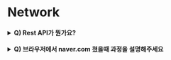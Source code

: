 # Network

<details>
    <summary><strong> Q) Rest API가 뭔가요? </strong></summary></br>

자원을 이름으로 구분하여 해당 자원의 상태, 정보를 주고 받는 모든 것을 의미  

HTTP를 이용해서 통신할 때 리소스는 URI, 행위는 메소드, 결과는 응답코드로 표현함으로써 HTTP가 원래 가지고 있는 의미를 잘 활용하자라는 의미  

</details></br>

<details>
    <summary><strong> Q) 브라우저에서 naver.com 쳤을때 과정을 설명해주세요 </strong></summary></br>

웹 서비스는 HTTP를 이용한 시스템이다. 즉 브라우저의 주소창에 URL을 적고 서버로부터 데이터를 얻어오기 위해서 가장 중요한 역할을 하는 프로토콜이 HTTP인것이다.  

1. 브라우저의 주소창에 URL을 입력한다.
2. 입력한 URL에서 Domain부분을 DNS서버에 넘겨주어 IP주소를 얻는다.
3. 얻은 IP주소를 이용해 서버에 데이터를 요청하는데, 이 과정에서 HTTP와 TCP/IP가 사용된다.
4. 먼저 HTTP 요청메세지를 만들고
5. TCP에서 3-way handshake 방식을 이용해 사전에 세션을 수립후 요청메세지를 보낸다.
6. 서버에서 HTTP 요청메세지를 받고, HTTP 응답메세지를 만들어 클라이언트에게 전송한다.
7. 데이터의 전송이 끝나면 TCP에서 4-way handshake 방식을 이용해 연결을 닫고, 클라이언트의 브라우저에 서버가 보내온 데이터를 출력한다.

</details></br>